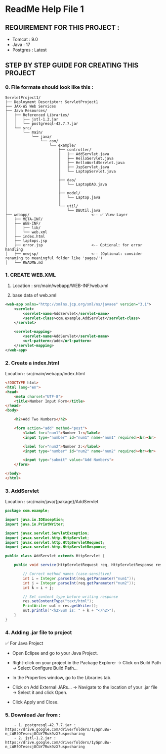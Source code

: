# ReadMe Help File 1

## REQUIREMENT FOR THIS PROJECT :

- Tomcat : 9.0
- Java : 17
- Postgres : Latest

## STEP BY STEP GUIDE FOR CREATING THIS PROJECT

### 0. File formate should look like this :  

````
ServletProject1/
├── Deployment Descriptor: ServletProject1
├── JAX-WS Web Services
├── Java Resources/
│   ├── Referenced Libraries/
│   │   ├── jstl-1.2.jar
│   │   └── postgresql-42.7.7.jar
│   └── src/
│       └── main/
│           └── java/
│               └── com/
│                   └── example/
│                       ├── controller/
│                       │   ├── AddServlet.java
│                       │   ├── HelloServlet.java
│                       │   ├── HelloWorldServlet.java
│                       │   ├── JspServlet.java
│                       │   └── LaptopServlet.java
│                       │
│                       ├── dao/
│                       │   └── LaptopDAO.java
│                       │
│                       ├── model/
│                       │   └── Laptop.java
│                       │
│                       └── util/
│                           └── DBUtil.java
├── webapp/                            <-- ✅ View Layer
│   ├── META-INF/
│   ├── WEB-INF/
│   │   ├── lib/
│   │   └── web.xml
│   ├── index.html
│   ├── laptops.jsp
│   ├── error.jsp                      <-- Optional: for error handling
│   ├── newjsp/                        <-- (Optional: consider renaming to meaningful folder like 'pages/')
│   └── README.md

````



### 1. CREATE WEB.XML

1. Location : src/main/webapp/WEB-INF/web.xml

2. base data of web.xml
````xml
<web-app xmlns="http://xmlns.jcp.org/xml/ns/javaee" version="3.1">
    <servlet>
        <servlet-name>AddServlet</servlet-name>
        <servlet-class>com.example.AddServlet</servlet-class>
    </servlet>

    <servlet-mapping>
        <servlet-name>AddServlet</servlet-name>
        <url-pattern>/add</url-pattern>
    </servlet-mapping>
</web-app>
````
### 2. Create a index.html
Location : src/main/webapp/index.html


````html
<!DOCTYPE html>
<html lang="en">
<head>
    <meta charset="UTF-8">
    <title>Number Input Form</title>
</head>
<body>

    <h2>Add Two Numbers</h2>

    <form action="add" method="post">
        <label for="num1">Number 1:</label>
        <input type="number" id="num1" name="num1" required><br><br>

        <label for="num2">Number 2:</label>
        <input type="number" id="num2" name="num2" required><br><br>

        <input type="submit" value="Add Numbers">
    </form>

</body>
</html>
````

### 3. AddServlet
Location : src/main/java/{pakage}/AddServlet

````java
package com.example;

import java.io.IOException;
import java.io.PrintWriter;

import javax.servlet.ServletException;
import javax.servlet.http.HttpServlet;
import javax.servlet.http.HttpServletRequest;
import javax.servlet.http.HttpServletResponse;

public class AddServlet extends HttpServlet {

    public void service(HttpServletRequest req, HttpServletResponse res) throws IOException, ServletException {

        // Correct method names (case-sensitive)
        int i = Integer.parseInt(req.getParameter("num1"));
        int j = Integer.parseInt(req.getParameter("num2"));
        int k = i + j;

        // Set content type before writing response
        res.setContentType("text/html");
        PrintWriter out = res.getWriter();
        out.println("<h2>Sum is: " + k + "</h2>");
    }
}
````

### 4. Adding .jar file to project

✅ For Java Project
- Open Eclipse and go to your Java Project.

- Right-click on your project in the Package Explorer
		→ Click on Build Path
		→ Select Configure Build Path...

- In the Properties window, go to the Libraries tab.

- Click on Add External JARs...
		→ Navigate to the location of your .jar file
		→ Select it and click Open.

- Click Apply and Close.


### 5. Download Jar from : 
````
	- 1. postgresql-42.7.7.jar : https://drive.google.com/drive/folders/1yGpnuBw-n_LWRfOTesecj8CbY7Ruk9zX?usp=sharing
	- 2. jstl-1.2.jar : https://drive.google.com/drive/folders/1yGpnuBw-n_LWRfOTesecj8CbY7Ruk9zX?usp=sharing
````







